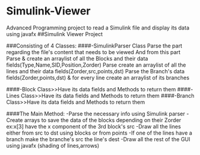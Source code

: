 # Simulink-Viewer
Advanced Programming project to read a Simulink file and display its data using javafx
##Simulink Viewer Project


###Consisting of 4 Classes:
####-SimulinkParser Class
        Parse the part regarding the file's content that needs to be viewed 
And from this part
        Parse & create an arraylist of all the Blocks and their data fields(Type,Name,SID,Position,Zorder)
        Parse create an arraylist of all the lines and their data fields(Zorder,src,points,dst)
        Parse the Branch's data fields(Zorder,points,dst) & for every line create an arraylist of its branches
  
####-Block Class>>Have its data fields and Methods to return them 
####-Lines Class>>Have its data fields and Methods to return them 
####-Branch Class>>Have its data fields and Methods to return them 
          
####The Main Method:
-Parse the necessary info using Simulink parser
-Create arrays to save the data of the blocks depending on their Zorder  ex:x[3] have the x component of the 3rd block's src
-Draw all the lines either from src to dst using blocks or from points
-If one of the lines have a branch make the branche's src the line's dest
-Draw all the rest of the GUI using javafx (shading of lines,arrows)

